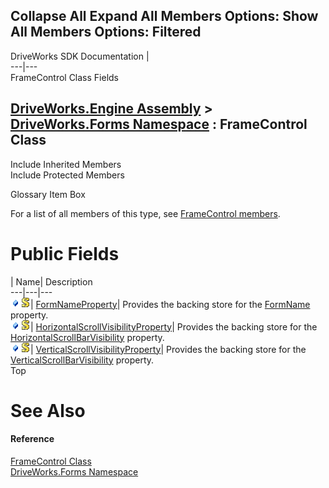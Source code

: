 Collapse All Expand All Members Options: Show All  Members Options: Filtered   
---  
DriveWorks SDK Documentation  |   
---|---  
FrameControl Class Fields   
  
[DriveWorks.Engine Assembly](topic2156.md) > [DriveWorks.Forms Namespace](topic7266.md) : FrameControl Class  
---  
  
Include Inherited Members    
Include Protected Members    


Glossary Item Box

For a list of all members of this type, see [FrameControl members](topic8113.md).

# Public Fields

| Name| Description  
---|---|---  
![Public Field](dotnetimages/publicField.gif)![static \(Shared in Visual Basic\)](dotnetimages/static.gif)| [FormNameProperty](topic8123.md)| Provides the backing store for the [FormName](topic8119.md) property.   
![Public Field](dotnetimages/publicField.gif)![static \(Shared in Visual Basic\)](dotnetimages/static.gif)| [HorizontalScrollVisibilityProperty](topic8124.md)| Provides the backing store for the [HorizontalScrollBarVisibility](topic8120.md) property.   
![Public Field](dotnetimages/publicField.gif)![static \(Shared in Visual Basic\)](dotnetimages/static.gif)| [VerticalScrollVisibilityProperty](topic8125.md)| Provides the backing store for the [VerticalScrollBarVisibility](topic8122.md) property.   
Top

# See Also

#### Reference

[FrameControl Class](topic8112.md)   
[DriveWorks.Forms Namespace](topic7266.md)


